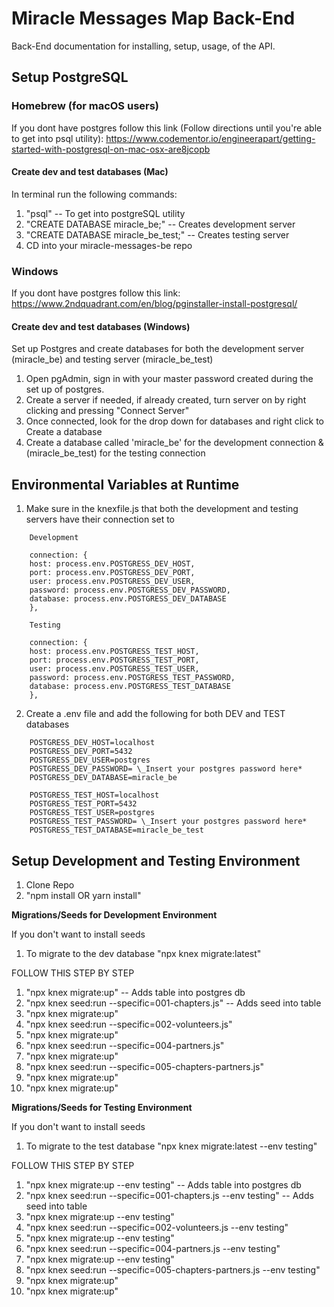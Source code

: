 # Miracle Messages Map Back-End

Back-End documentation for installing, setup, usage, of the API.

## Setup PostgreSQL

### Homebrew (for macOS users)

If you dont have postgres follow this link (Follow directions until you're able to get into psql utility): https://www.codementor.io/engineerapart/getting-started-with-postgresql-on-mac-osx-are8jcopb

#### Create dev and test databases (Mac)

In terminal run the following commands:

1. "psql" -- To get into postgreSQL utility
2. "CREATE DATABASE miracle_be;" -- Creates development server
3. "CREATE DATABASE miracle_be_test;" -- Creates testing server
4. CD into your miracle-messages-be repo

### Windows

If you dont have postgres follow this link: https://www.2ndquadrant.com/en/blog/pginstaller-install-postgresql/

#### Create dev and test databases (Windows)

Set up Postgres and create databases for both the development server (miracle_be) and testing server (miracle_be_test)

1. Open pgAdmin, sign in with your master password created during the set up of postgres.
2. Create a server if needed, if already created, turn server on by right clicking and pressing "Connect Server"
3. Once connected, look for the drop down for databases and right click to Create a database
4. Create a database called 'miracle_be' for the development connection & (miracle_be_test) for the testing connection

## Environmental Variables at Runtime

1. Make sure in the knexfile.js that both the development and testing servers have their connection set to

```
    Development

    connection: {
    host: process.env.POSTGRESS_DEV_HOST,
    port: process.env.POSTGRESS_DEV_PORT,
    user: process.env.POSTGRESS_DEV_USER,
    password: process.env.POSTGRESS_DEV_PASSWORD,
    database: process.env.POSTGRESS_DEV_DATABASE
    },
```

```
    Testing

    connection: {
    host: process.env.POSTGRESS_TEST_HOST,
    port: process.env.POSTGRESS_TEST_PORT,
    user: process.env.POSTGRESS_TEST_USER,
    password: process.env.POSTGRESS_TEST_PASSWORD,
    database: process.env.POSTGRESS_TEST_DATABASE
    },
```

2.  Create a .env file and add the following for both DEV and TEST databases

```
    POSTGRESS_DEV_HOST=localhost
    POSTGRESS_DEV_PORT=5432
    POSTGRESS_DEV_USER=postgres
    POSTGRESS_DEV_PASSWORD= \_Insert your postgres password here*
    POSTGRESS_DEV_DATABASE=miracle_be
```

```
    POSTGRESS_TEST_HOST=localhost
    POSTGRESS_TEST_PORT=5432
    POSTGRESS_TEST_USER=postgres
    POSTGRESS_TEST_PASSWORD= \_Insert your postgres password here*
    POSTGRESS_TEST_DATABASE=miracle_be_test
```

## Setup Development and Testing Environment

1. Clone Repo
2. "npm install OR yarn install"

**Migrations/Seeds for Development Environment**

If you don't want to install seeds

1. To migrate to the dev database "npx knex migrate:latest"

FOLLOW THIS STEP BY STEP

1. "npx knex migrate:up" -- Adds table into postgres db
2. "npx knex seed:run --specific=001-chapters.js" -- Adds seed into table
3. "npx knex migrate:up"
4. "npx knex seed:run --specific=002-volunteers.js"
5. "npx knex migrate:up"
6. "npx knex seed:run --specific=004-partners.js"
7. "npx knex migrate:up"
8. "npx knex seed:run --specific=005-chapters-partners.js"
9. "npx knex migrate:up"
10. "npx knex migrate:up"

**Migrations/Seeds for Testing Environment**

If you don't want to install seeds

1. To migrate to the test database "npx knex migrate:latest --env testing"

FOLLOW THIS STEP BY STEP

1. "npx knex migrate:up --env testing" -- Adds table into postgres db
2. "npx knex seed:run --specific=001-chapters.js --env testing" -- Adds seed into table
3. "npx knex migrate:up --env testing"
4. "npx knex seed:run --specific=002-volunteers.js --env testing"
5. "npx knex migrate:up --env testing"
6. "npx knex seed:run --specific=004-partners.js --env testing"
7. "npx knex migrate:up --env testing"
8. "npx knex seed:run --specific=005-chapters-partners.js --env testing"
9. "npx knex migrate:up"
10. "npx knex migrate:up"
